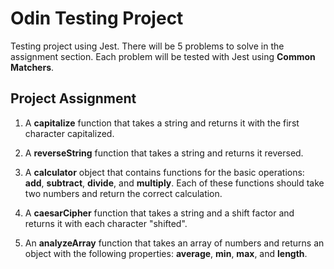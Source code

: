 # Odin Testing Project
Testing project using Jest. There will be 5 problems to solve in the assignment section. 
Each problem will be tested with Jest using <b>Common Matchers</b>.

## Project Assignment
1. A <b>capitalize</b> function that takes a string and returns it with the first character capitalized.

2. A <b>reverseString</b> function that takes a string and returns it reversed.

3. A <b>calculator</b> object that contains functions for the basic operations: <b>add</b>, <b>subtract</b>, <b>divide</b>, and <b>multiply</b>.
Each of these functions should take two numbers and return the correct calculation.

4. A <b>caesarCipher</b> function that takes a string and a shift factor and returns it with each character "shifted".

5. An <b>analyzeArray</b> function that takes an array of numbers and returns an object with the following properties: <b>average</b>,
<b>min</b>, <b>max</b>, and <b>length</b>.


